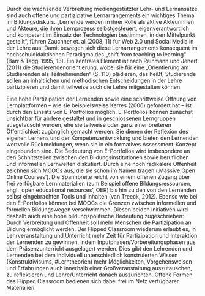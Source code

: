 <!-- filename: 01_Charakteristik_von_offenen_und_partizipativen_Lernarrangements.md -->
<!-- title: Charakteristik von offenen und partizipativen Lernarrangements -->

Durch die wachsende Verbreitung mediengestützter Lehr- und Lernansätze sind auch offene und partizipative Lernarrangements ein wichtiges Thema im Bildungsdiskurs. „Lernende werden in ihrer Rolle als aktive Akteurinnen und Akteure, die ihren Lernprozess selbstgesteuert, eigenverantwortlich und kompetent im Einsatz der Technologien bestimmen, in den Mittelpunkt gestellt“, führen Zauchner et. al (2008, 11) für Web 2.0 und Social Media in der Lehre aus. Damit bewegen sich diese Lernarrangements konsequent im hochschuldidaktischen Paradigma des „shift from teaching to learning“ (Barr & Tagg, 1995, 13). Ein zentrales Element ist nach Reinmann und Jenert (2011) die Studierendenorientierung, wobei sie für eine „Orientierung am Studierenden als Teilnehmenden“ (S. 110) plädieren, das heißt, Studierende sollen an inhaltlichen und methodischen Entscheidungen in der Lehre partizipieren und damit teilweise auch die Lehre mitgestalten können.

Eine hohe Partizipation der Lernenden sowie eine schrittweise Öffnung von Lernplattformen – wie sie beispielsweise Kerres (2006) gefordert hat – ist durch den Einsatz von E-Portfolios möglich. E-Portfolios können zunächst unsichtbar für andere gestaltet und in geschlossenen Lerngruppen ausgetauscht werden, ehe sie teilweise oder ganz einer breiteren Öffentlichkeit zugänglich gemacht werden. Sie dienen der Reflexion des eigenen Lernens und der Kompetenzentwicklung und bieten den Lernenden wertvolle Rückmeldungen, wenn sie in ein formatives Assessment-Konzept eingebunden sind. Die Bedeutung von E-Portfolios wird insbesondere an den Schnittstellen zwischen den Bildungsinstitutionen sowie beruflichen und informellen Lernwelten diskutiert. Durch eine noch radikalere Offenheit zeichnen sich MOOCs aus, die sie schon im Namen tragen (‚Massive Open Online Courses’). Die Spannbreite reicht von einem offenen Zugang über frei verfügbare Lernmaterialien (zum Beispiel offene Bildungsressourcen, engl. ‚open educational resources’, OER) bis hin zu den von den Lernenden selbst eingebrachten Tools und Inhalten (van Treeck, 2012). Ebenso wie bei den E-Portfolios können bei MOOCs die Grenzen zwischen informellen und formellen Bildungswegen verschwimmen. Diesen beiden Initiativen wird deshalb auch eine hohe bildungspolitische Bedeutung zugeschrieben: Durch Verbreitung und Offenheit soll mehr Menschen die Partizipation an Bildung ermöglicht werden. Der Flipped Classroom wiederum erlaubt es, in Lehrveranstaltung und Unterricht mehr Zeit für Partizipation und Interaktion der Lernenden zu gewinnen, indem Inputphasen/Vorbereitungsphasen aus dem Präsenzunterricht ausgelagert werden. Dies gibt den Lehrenden und Lernenden bei dem individuell unterschiedlich konstruierten Wissen (Konstruktivisums, #Lerntheorien) mehr Möglichkeiten, Vorgehensweisen und Erfahrungen auch innerhalb einer Großveranstaltung auszutauschen, zu reflektieren und Lehre/Unterricht danach auszurichten. Offene Formen des Flipped Classroom bedienen sich dabei frei im Netz verfügbarer Materialien.
